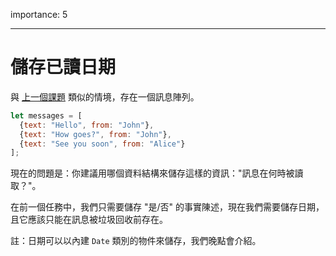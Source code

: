 importance: 5

---

# 儲存已讀日期

與 [上一個課題](info:task/recipients-read) 類似的情境，存在一個訊息陣列。

```js
let messages = [
  {text: "Hello", from: "John"},
  {text: "How goes?", from: "John"},
  {text: "See you soon", from: "Alice"}
];
```

現在的問題是：你建議用哪個資料結構來儲存這樣的資訊："訊息在何時被讀取？"。

在前一個任務中，我們只需要儲存 "是/否" 的事實陳述，現在我們需要儲存日期，且它應該只能在訊息被垃圾回收前存在。

註：日期可以以內建 `Date` 類別的物件來儲存，我們晚點會介紹。
